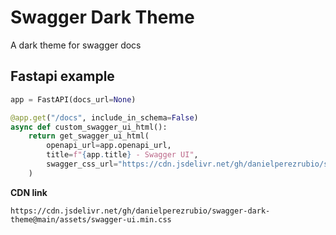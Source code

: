# Swagger Dark Theme

A dark theme for swagger docs

## Fastapi example

```python
app = FastAPI(docs_url=None)

@app.get("/docs", include_in_schema=False)
async def custom_swagger_ui_html():
    return get_swagger_ui_html(
        openapi_url=app.openapi_url,
        title=f"{app.title} - Swagger UI",
        swagger_css_url="https://cdn.jsdelivr.net/gh/danielperezrubio/swagger-dark-theme@main/assets/swagger-ui.min.css",
    )
```

**CDN link**

```
https://cdn.jsdelivr.net/gh/danielperezrubio/swagger-dark-theme@main/assets/swagger-ui.min.css
```
